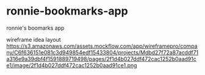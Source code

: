 # ronnie-bookmarks-app
ronnie's boomarks app


wireframe idea layout
https://s3.amazonaws.com/assets.mockflow.com/app/wireframepro/company/C6f636151e081c3d949854edf15433804/projects/Mdbd27f72a87acddf71a316e9a39dbf4f1591889719498/pages/2f1d4b027ddf472cac1252b0aad91ce1/image/2f1d4b027ddf472cac1252b0aad91ce1.png
